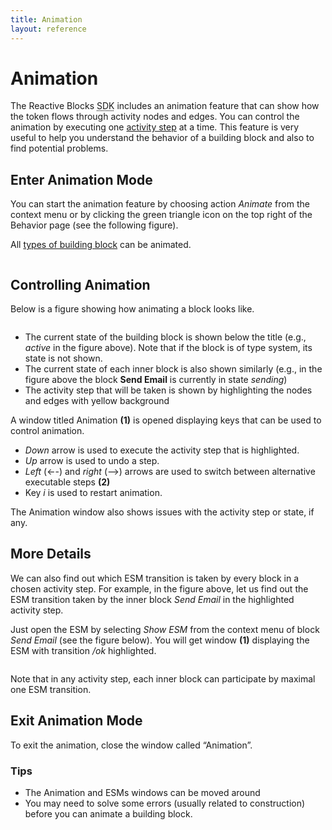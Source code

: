 ```yaml
---
title: Animation
layout: reference
---
```


<h1><a name="animation" id="animation">Animation</a></h1>
<div class="level1">

<p>

The Reactive Blocks <acronym title="Software Development Kit">SDK</acronym> includes an animation feature that can show how the token flows through activity nodes and edges. You can control the animation by executing one <a href="/doc/semantics" class="wikilink1" title="doc:semantics">activity step</a> at a time. This feature is very useful to help you understand the behavior of a building block and also to find potential problems.
</p>

</div>
<!-- SECTION "Animation" [1-359] -->
<h2><a name="enter_animation_mode" id="enter_animation_mode">Enter Animation Mode</a></h2>
<div class="level2">

<p>
You can start the animation feature by choosing action <em>Animate</em> from the context menu or by clicking the green triangle icon on the top right of the Behavior page (see the following figure).
</p>

<p>
All <a href="/doc/building_blocks" class="wikilink1" title="doc:building_blocks">types of building block</a> can be animated.
</p>

<p>

<a href="/_detail/doc/start-animation3.jpg?id=doc%3Aanimation" class="media" title="doc:start-animation3.jpg"><img src="/_media/doc/start-animation3.jpg" class="media" alt="" /></a>
</p>

</div>
<!-- SECTION "Enter Animation Mode" [360-692] -->
<h2><a name="controlling_animation" id="controlling_animation">Controlling Animation</a></h2>
<div class="level2">

<p>
Below is a figure showing how animating a block looks like.
</p>

<p>
<a href="/_detail/doc/animation-3.jpg?id=doc%3Aanimation" class="media" title="doc:animation-3.jpg"><img src="/_media/doc/animation-3.jpg" class="media" alt="" /></a>

</p>
<ul>
<li class="level1"><div class="li"> The current state of the building block is shown below the title (e.g., <em>active</em> in the figure above). Note that if the block is of type system, its state is not shown.</div>
</li>
<li class="level1"><div class="li"> The current state of each inner block is also shown similarly (e.g., in the figure above the block <strong>Send Email</strong> is currently in state <em>sending</em>)</div>
</li>
<li class="level1"><div class="li"> The activity step that will be taken is shown by highlighting the nodes and edges with yellow background</div>
</li>
</ul>

<p>
A window titled Animation <strong>(1)</strong> is opened displaying keys that can be used to control animation.
</p>
<ul>
<li class="level1"><div class="li"> <em>Down</em> arrow is used to execute the activity step that is highlighted.</div>
</li>
<li class="level1"><div class="li"> <em>Up</em> arrow is used to undo a step.</div>
</li>
<li class="level1"><div class="li"> <em>Left</em> (←-) and <em>right</em> (–&gt;) arrows are used to switch between alternative executable steps <strong>(2)</strong></div>
</li>
<li class="level1"><div class="li"> Key <em>i</em> is used to restart animation.</div>
</li>
</ul>

<p>

The Animation window also shows issues with the activity step or state, if any.
</p>

</div>
<!-- SECTION "Controlling Animation" [693-1707] -->
<h2><a name="more_details" id="more_details">More Details</a></h2>
<div class="level2">

<p>
We can also find out which ESM transition is taken by every block in a chosen activity step. For example, in the figure above, let us find out the ESM transition taken by the inner block <em>Send Email</em> in the highlighted activity step.
</p>

<p>
Just open the ESM by selecting <em>Show ESM</em> from the context menu of block <em>Send Email</em> (see the figure below). You will get window <strong>(1)</strong> displaying the ESM with transition <em>/ok</em> highlighted.
</p>

<p>
<a href="/_detail/doc/animation-3a.jpg?id=doc%3Aanimation" class="media" title="doc:animation-3a.jpg"><img src="/_media/doc/animation-3a.jpg" class="media" alt="" /></a>
</p>

<p>
Note that in any activity step, each inner block can participate by maximal one ESM transition.
</p>

</div>
<!-- SECTION "More Details" [1708-2293] -->
<h2><a name="exit_animation_mode" id="exit_animation_mode">Exit Animation Mode</a></h2>
<div class="level2">

<p>
To exit the animation, close the window called “Animation”.
</p>

</div>
<!-- SECTION "Exit Animation Mode" [2294-2387] -->
<h3><a name="tips" id="tips">Tips</a></h3>
<div class="level3">
<ul>
<li class="level1"><div class="li"> The Animation and ESMs windows can be moved around</div>
</li>
<li class="level1"><div class="li"> You may need to solve some errors (usually related to construction) before you can animate a building block.</div>
</li>
</ul>

</div>
<!-- SECTION "Tips" [2388-] -->
